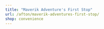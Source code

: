 ```yaml
---
title: "Maverik Adventure's First Stop"
url: /afton/maverik-adventures-first-stop/
shop: convenience
---
```

